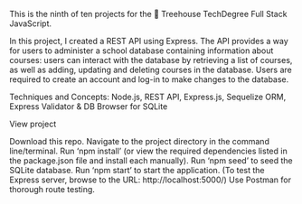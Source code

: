 This is the ninth of ten projects for the 🏡 Treehouse TechDegree Full Stack JavaScript.

In this project, I created a REST API using Express. The API provides a way for users to administer a school database containing information about courses: users can interact with the database by retrieving a list of courses, as well as adding, updating and deleting courses in the database. Users are required to create an account and log-in to make changes to the database.

Techniques and Concepts: Node.js, REST API, Express.js, Sequelize ORM, Express Validator & DB Browser for SQLite

View project

Download this repo.
Navigate to the project directory in the command line/terminal.
Run ‘npm install’ (or view the required dependencies listed in the package.json file and install each manually).
Run ‘npm seed’ to seed the SQLite database.
Run ‘npm start’ to start the application. (To test the Express server, browse to the URL: http://localhost:5000/)
Use Postman for thorough route testing.